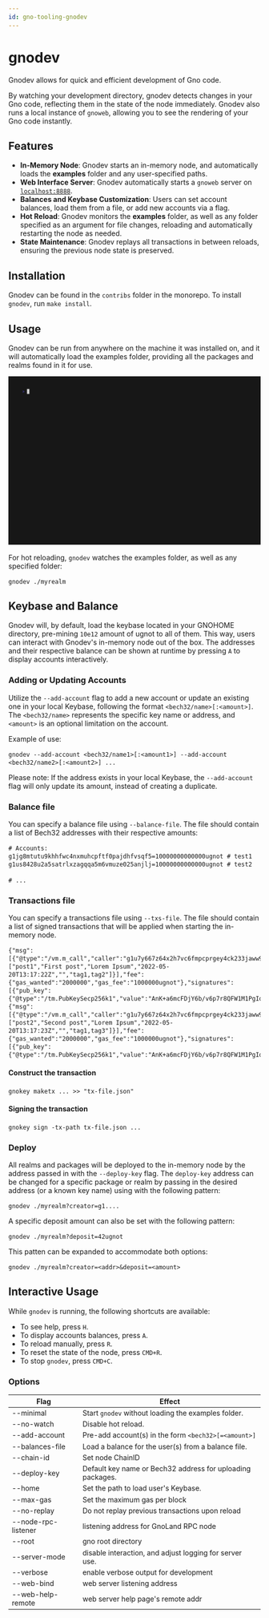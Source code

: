 ```yaml
---
id: gno-tooling-gnodev
---
```


# gnodev

Gnodev allows for quick and efficient development of Gno code.

By watching your development directory, gnodev detects changes in your Gno
code, reflecting them in the state of the node immediately. Gnodev also runs a
local instance of `gnoweb`, allowing you to see the rendering of your Gno code instantly. 

## Features
- **In-Memory Node**: Gnodev starts an in-memory node, and automatically loads
  the **examples** folder and any user-specified paths.
- **Web Interface Server**: Gnodev automatically starts a `gnoweb` server on
[`localhost:8888`](https://localhost:8888).
- **Balances and Keybase Customization**: Users can set account balances, load them from a file, or add new
  accounts via a flag.
- **Hot Reload**: Gnodev monitors the **examples** folder, as well as any folder specified as an argument for
  file changes, reloading and automatically restarting the node as needed.
- **State Maintenance**: Gnodev replays all transactions in between reloads,
  ensuring the previous node state is preserved.

## Installation

Gnodev can be found in the `contribs` folder in the monorepo.
To install `gnodev`, run `make install`.

## Usage
Gnodev can be run from anywhere on the machine it was installed on, and it will
automatically load the examples folder, providing all the packages and realms found in it for use.

![gnodev_usage](../../assets/gno-tooling/gnodev/gnodev.gif)

For hot reloading, `gnodev` watches the examples folder, as well as any specified folder:
```
gnodev ./myrealm
```

## Keybase and Balance

Gnodev will, by default, load the keybase located in your GNOHOME directory, pre-mining `10e12` amount of
ugnot to all of them. This way, users can interact with Gnodev's in-memory node out of the box. The addresses
and their respective balance can be shown at runtime by pressing `A` to display accounts interactively.

### Adding or Updating Accounts

Utilize the `--add-account` flag to add a new account or update an existing one in your local Keybase,
following the format `<bech32/name>[:<amount>]`. The `<bech32/name>` represents the specific key name or
address, and `<amount>` is an optional limitation on the account.

Example of use:

```
gnodev --add-account <bech32/name1>[:<amount1>] --add-account <bech32/name2>[:<amount2>] ...
```

Please note: If the address exists in your local Keybase, the `--add-account` flag will only update its amount,
instead of creating a duplicate.

### Balance file

You can specify a balance file using `--balance-file`. The file should contain a
list of Bech32 addresses with their respective amounts:

```
# Accounts:
g1jg8mtutu9khhfwc4nxmuhcpftf0pajdhfvsqf5=10000000000000ugnot # test1
g1us8428u2a5satrlxzagqqa5m6vmuze025anjlj=10000000000000ugnot # test2

# ...
```

### Transactions file

You can specify a transactions file using `--txs-file`. The file should contain a list of signed transactions
that will be applied when starting the in-memory node.
```
{"msg":[{"@type":"/vm.m_call","caller":"g1u7y667z64x2h7vc6fmpcprgey4ck233jaww9zq","send":"","pkg_path":"gno.land/r/gnoland/blog","func":"ModAddPost","args":["post1","First post","Lorem Ipsum","2022-05-20T13:17:22Z","","tag1,tag2"]}],"fee":{"gas_wanted":"2000000","gas_fee":"1000000ugnot"},"signatures":[{"pub_key":{"@type":"/tm.PubKeySecp256k1","value":"AnK+a6mcFDjY6b/v6p7r8QFW1M1PgIoQxBgrwOoyY7v3"},"signature":"sHjOGXZEi9wt2FSXFHmkDDoVQyepvFHKRDDU0zgedHYnCYPx5/YndyihsDD5Y2Z7/RgNYBh4JlJwDMGFNStzBQ=="}],"memo":""}
{"msg":[{"@type":"/vm.m_call","caller":"g1u7y667z64x2h7vc6fmpcprgey4ck233jaww9zq","send":"","pkg_path":"gno.land/r/gnoland/blog","func":"ModAddPost","args":["post2","Second post","Lorem Ipsum","2022-05-20T13:17:23Z","","tag1,tag3"]}],"fee":{"gas_wanted":"2000000","gas_fee":"1000000ugnot"},"signatures":[{"pub_key":{"@type":"/tm.PubKeySecp256k1","value":"AnK+a6mcFDjY6b/v6p7r8QFW1M1PgIoQxBgrwOoyY7v3"},"signature":"sHjOGXZEi9wt2FSXFHmkDDoVQyepvFHKRDDU0zgedHYnCYPx5/YndyihsDD5Y2Z7/RgNYBh4JlJwDMGFNStzBQ=="}],"memo":""}
```

#### Construct the transaction
`gnokey maketx ... >> "tx-file.json"`

#### Signing the transaction
`gnokey sign -tx-path tx-file.json ...`

### Deploy

All realms and packages will be deployed to the in-memory node by the address passed in with the
`--deploy-key` flag. The `deploy-key` address can be changed for a specific package or realm by passing in
the desired address (or a known key name) using with the following pattern:

```
gnodev ./myrealm?creator=g1....
```

A specific deposit amount can also be set with the following pattern:

```
gnodev ./myrealm?deposit=42ugnot
```

This patten can be expanded to accommodate both options:

```
gnodev ./myrealm?creator=<addr>&deposit=<amount>
```

## Interactive Usage

While `gnodev` is running, the following shortcuts are available:
- To see help, press `H`.
- To display accounts balances, press `A`.
- To reload manually, press `R`.
- To reset the state of the node, press `CMD+R`.
- To stop `gnodev`, press `CMD+C`.

### Options

| Flag                | Effect                                                     |
|---------------------|------------------------------------------------------------|
| --minimal           | Start `gnodev` without loading the examples folder.        |
| --no-watch          | Disable hot reload.                                        |
| --add-account       | Pre-add account(s) in the form `<bech32>[=<amount>]`       |
| --balances-file     | Load a balance for the user(s) from a balance file.        |
| --chain-id          | Set node ChainID                                           |
| --deploy-key        | Default key name or Bech32 address for uploading packages. |
| --home              | Set the path to load user's Keybase.                       |
| --max-gas           | Set the maximum gas per block                              |
| --no-replay         | Do not replay previous transactions upon reload            |
| --node-rpc-listener | listening address for GnoLand RPC node                     |
| --root              | gno root directory                                         |
| --server-mode       | disable interaction, and adjust logging for server use.    |
| --verbose           | enable verbose output for development                      |
| --web-bind          | web server listening address                               |
| --web-help-remote   | web server help page's remote addr                         |
